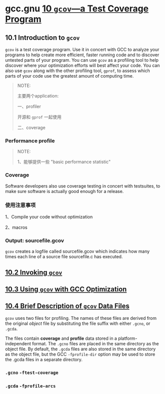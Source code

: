 # gcc.gnu [10 `gcov`—a Test Coverage Program](https://gcc.gnu.org/onlinedocs/gcc/Gcov.html)

## 10.1 Introduction to `gcov`

`gcov` is a test coverage program. Use it in concert with GCC to analyze your programs to help create more efficient, faster running code and to discover untested parts of your program. You can use `gcov` as a profiling tool to help discover where your optimization efforts will best affect your code. You can also use `gcov` along with the other profiling tool, `gprof`, to assess which parts of your code use the greatest amount of computing time.

> NOTE: 
>
> 主要两个application:
>
> 一、profiler
>
> 开源和  `gprof` 一起使用
>
> 二、coverage

### Performance profile

> NOTE: 
>
> 1、能够提供一些 "basic performance statistic"

### Coverage 

Software developers also use coverage testing in concert with testsuites, to make sure software is actually good enough for a release.

### 使用注意事项

1、Compile your code without optimization

2、macros 



### Output: sourcefile.gcov 

`gcov` creates a logfile called sourcefile.gcov which indicates how many times each line of a source file sourcefile.c has executed.



## [10.2 Invoking `gcov`](https://gcc.gnu.org/onlinedocs/gcc/Invoking-Gcov.html#Invoking-Gcov)



## [10.3 Using `gcov` with GCC Optimization](https://gcc.gnu.org/onlinedocs/gcc/Gcov-and-Optimization.html#Gcov-and-Optimization)



## [10.4 Brief Description of `gcov` Data Files](https://gcc.gnu.org/onlinedocs/gcc/Gcov-Data-Files.html#Gcov-Data-Files)

`gcov` uses two files for profiling. The names of these files are derived from the original *object* file by substituting the file suffix with either `.gcno`, or `.gcda`. 

The files contain **coverage** and **profile** data stored in a platform-independent format. The `.gcno` files are placed in the same directory as the object file. By default, the `.gcda` files are also stored in the same directory as the object file, but the GCC `-fprofile-dir` option may be used to store the .gcda files in a separate directory.

### `.gcno`  `-ftest-coverage`



### `.gcda` `-fprofile-arcs`